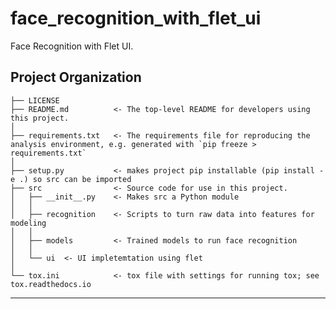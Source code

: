 # face_recognition_with_flet_ui

Face Recognition with Flet UI.

## Project Organization

    ├── LICENSE
    ├── README.md          <- The top-level README for developers using this project.
    │
    ├── requirements.txt   <- The requirements file for reproducing the analysis environment, e.g. generated with `pip freeze > requirements.txt`
    │
    ├── setup.py           <- makes project pip installable (pip install -e .) so src can be imported
    ├── src                <- Source code for use in this project.
    │   ├── __init__.py    <- Makes src a Python module
    │   │
    │   ├── recognition    <- Scripts to turn raw data into features for modeling
    │   │
    │   ├── models         <- Trained models to run face recognition
    │   │
    │   └── ui  <- UI impletemtation using flet
    │
    └── tox.ini            <- tox file with settings for running tox; see tox.readthedocs.io

---
